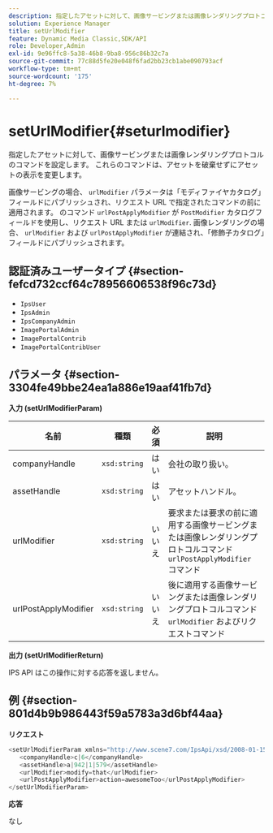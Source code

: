 ```yaml
---
description: 指定したアセットに対して、画像サービングまたは画像レンダリングプロトコルのコマンドを設定します。 これらのコマンドは、アセットを破棄せずにアセットの表示を変更します。
solution: Experience Manager
title: setUrlModifier
feature: Dynamic Media Classic,SDK/API
role: Developer,Admin
exl-id: 9e96ffc8-5a38-46b8-9ba8-956c86b32c7a
source-git-commit: 77c88d5fe20e048f6fad2bb23cb1abe090793acf
workflow-type: tm+mt
source-wordcount: '175'
ht-degree: 7%

---
```


# setUrlModifier{#seturlmodifier}

指定したアセットに対して、画像サービングまたは画像レンダリングプロトコルのコマンドを設定します。 これらのコマンドは、アセットを破棄せずにアセットの表示を変更します。

画像サービングの場合、 `urlModifier` パラメータは「モディファイヤカタログ」フィールドにパブリッシュされ、リクエスト URL で指定されたコマンドの前に適用されます。 のコマンド `urlPostApplyModifier` が `PostModifier` カタログフィールドを使用し、リクエスト URL または `urlModifier`. 画像レンダリングの場合、 `urlModifier` および `urlPostApplyModifier` が連結され、「修飾子カタログ」フィールドにパブリッシュされます。

## 認証済みユーザータイプ {#section-fefcd732ccf64c78956606538f96c73d}

* `IpsUser`
* `IpsAdmin`
* `IpsCompanyAdmin`
* `ImagePortalAdmin`
* `ImagePortalContrib`
* `ImagePortalContribUser`

## パラメータ {#section-3304fe49bbe24ea1a886e19aaf41fb7d}

**入力 (setUrlModifierParam)**

| 名前 | 種類 | 必須 | 説明 |
|---|---|---|---|
| companyHandle | `xsd:string` | はい | 会社の取り扱い。 |
| assetHandle | `xsd:string` | はい | アセットハンドル。 |
| urlModifier | `xsd:string` | いいえ | 要求または要求の前に適用する画像サービングまたは画像レンダリングプロトコルコマンド `urlPostApplyModifier` コマンド |
| urlPostApplyModifier | `xsd:string` | いいえ | 後に適用する画像サービングまたは画像レンダリングプロトコルコマンド `urlModifier` およびリクエストコマンド |

**出力 (setUrlModifierReturn)**

IPS API はこの操作に対する応答を返しません。

## 例 {#section-801d4b9b986443f59a5783a3d6bf44aa}

**リクエスト**

```java
<setUrlModifierParam xmlns="http://www.scene7.com/IpsApi/xsd/2008-01-15">
   <companyHandle>c|6</companyHandle>
   <assetHandle>a|942|1|579</assetHandle>
   <urlModifier>modify=that</urlModifier>
   <urlPostApplyModifier>action=awesomeToo</urlPostApplyModifier>
</setUrlModifierParam>
```

**応答**

なし
